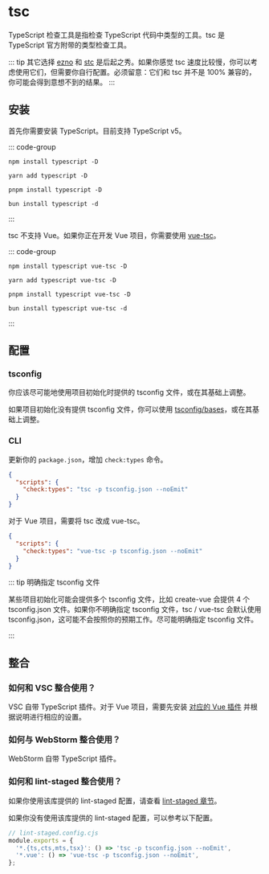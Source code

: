 # tsc

TypeScript 检查工具是指检查 TypeScript 代码中类型的工具。tsc 是 TypeScript 官方附带的类型检查工具。

::: tip 其它选择
[ezno](https://github.com/kaleidawave/ezno) 和 [stc](https://stc.dudy.dev/) 是后起之秀。如果你感觉 tsc 速度比较慢，你可以考虑使用它们，但需要你自行配置。必须留意：它们和 tsc 并不是 100% 兼容的，你可能会得到意想不到的结果。
:::

## 安装

首先你需要安装 TypeScript。目前支持 TypeScript v5。

::: code-group

```shell [npm]
npm install typescript -D
```

```shell [yarn]
yarn add typescript -D
```

```shell [pnpm]
pnpm install typescript -D
```

```shell [bun]
bun install typescript -d
```

:::

tsc 不支持 Vue。如果你正在开发 Vue 项目，你需要使用 [vue-tsc](https://www.npmjs.com/package/vue-tsc)。

::: code-group

```shell [npm]
npm install typescript vue-tsc -D
```

```shell [yarn]
yarn add typescript vue-tsc -D
```

```shell [pnpm]
pnpm install typescript vue-tsc -D
```

```shell [bun]
bun install typescript vue-tsc -d
```

:::

## 配置

### tsconfig

你应该尽可能地使用项目初始化时提供的 tsconfig 文件，或在其基础上调整。

如果项目初始化没有提供 tsconfig 文件，你可以使用 [tsconfig/bases](https://github.com/tsconfig/bases)，或在其基础上调整。

### CLI

更新你的 `package.json`，增加 `check:types` 命令。

```json
{
  "scripts": {
    "check:types": "tsc -p tsconfig.json --noEmit"
  }
}
```

对于 Vue 项目，需要将 tsc 改成 vue-tsc。

```json
{
  "scripts": {
    "check:types": "vue-tsc -p tsconfig.json --noEmit"
  }
}
```

::: tip 明确指定 tsconfig 文件

某些项目初始化可能会提供多个 tsconfig 文件，比如 create-vue 会提供 4 个 tsconfig.json 文件。如果你不明确指定 tsconfig 文件，tsc / vue-tsc 会默认使用 tsconfig.json，这可能不会按照你的预期工作。尽可能明确指定 tsconfig 文件。

:::

## 整合

### 如何和 VSC 整合使用？

VSC 自带 TypeScript 插件。对于 Vue 项目，需要先安装 [对应的 Vue 插件](https://marketplace.visualstudio.com/items?itemName=Vue.volar) 并根据说明进行相应的设置。

### 如何与 WebStorm 整合使用？

WebStorm 自带 TypeScript 插件。

### 如何和 lint-staged 整合使用？

如果你使用该库提供的 lint-staged 配置，请查看 [lint-staged 章节](../git/lint-staged.md)。

如果你没有使用该库提供的 lint-staged 配置，可以参考以下配置。

```javascript
// lint-staged.config.cjs
module.exports = {
  '*.{ts,cts,mts,tsx}': () => 'tsc -p tsconfig.json --noEmit',
  '*.vue': () => 'vue-tsc -p tsconfig.json --noEmit',
};
```
